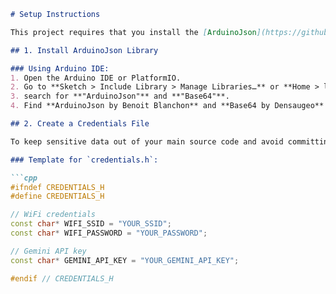 ```md
# Setup Instructions

This project requires that you install the [ArduinoJson](https://github.com/bblanchon/ArduinoJson) library and create a separate credentials file to store sensitive data (such as your WiFi credentials and Gemini API key). Follow the steps below:

## 1. Install ArduinoJson Library

### Using Arduino IDE:
1. Open the Arduino IDE or PlatformIO.
2. Go to **Sketch > Include Library > Manage Libraries…** or **Home > libraries**
3. search for **"ArduinoJson"** and **"Base64"**.
4. Find **ArduinoJson by Benoit Blanchon** and **Base64 by Densaugeo** then click **Install** or **Add to Project** and select your project.

## 2. Create a Credentials File

To keep sensitive data out of your main source code and avoid committing them to version control, create a separate header file called `credentials.h` in `src/` directory.

### Template for `credentials.h`:

```cpp
#ifndef CREDENTIALS_H
#define CREDENTIALS_H

// WiFi credentials
const char* WIFI_SSID = "YOUR_SSID";
const char* WIFI_PASSWORD = "YOUR_PASSWORD";

// Gemini API key
const char* GEMINI_API_KEY = "YOUR_GEMINI_API_KEY";

#endif // CREDENTIALS_H
```

